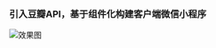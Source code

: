 ### 引入豆瓣API，基于组件化构建客户端微信小程序
![效果图](https://github.com/GitWZB/small-program/images/master/img/小程序.gif)
